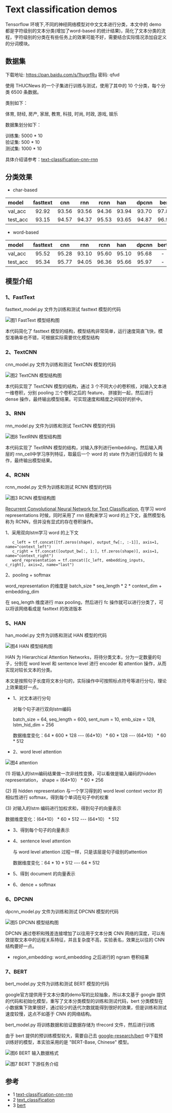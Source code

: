 
# Text classification demos

Tensorflow 环境下,不同的神经网络模型对中文文本进行分类，本文中的 demo 都是字符级别的文本分类(增加了word-based 的统计结果)，简化了文本分类的流程，字符级别的分类在有些任务上的效果可能不好，需要结合实际情况添加自定义的分词模块。  

## 数据集  

下载地址: https://pan.baidu.com/s/1hugrfRu 密码: qfud

使用 THUCNews 的一个子集进行训练与测试，使用了其中的 10 个分类，每个分类 6500 条数据。

类别如下：

体育, 财经, 房产, 家居, 教育, 科技, 时尚, 时政, 游戏, 娱乐

数据集划分如下：

训练集: 5000 \* 10  
验证集: 500 \* 10  
测试集: 1000 \* 10  

具体介绍请参考：[text-classification-cnn-rnn](https://github.com/gaussic/text-classification-cnn-rnn)  

## 分类效果  

- char-based

| model      |fasttext |   cnn   |   rnn   |  rcnn   |   han   |  dpcnn  |  bert   |
|:-----      | :-----: | :-----: | :-----: | :-----: | :-----  | :-----: | :-----: |
| val_acc    |  92.92  |  93.56  |  93.56  |  94.36  |  93.94  |  93.70  |  97.84  |
| test_acc   |  93.15  |  94.57  |  94.37  |  95.53  |  93.65  |  94.87  |  96.93  |

- word-based

| model      |fasttext |   cnn   |   rnn   |  rcnn   |   han   |  dpcnn  |  bert   |
|:-----      | :-----: | :-----: | :-----: | :-----: | :-----  | :-----: | :-----: |
| val_acc    |  95.52  |  95.28  |  93.10  |  95.60  |  95.10  |  95.68  |    -    |
| test_acc   |  95.34  |  95.77  |  94.05  |  96.36  |  95.66  |  95.97  |    -    |


## 模型介绍  

### 1、FastText  

fasttext_model.py 文件为训练和测试 fasttext 模型的代码

![图1 FastText 模型结构图](./TC_model/images/fasttext.jpg?raw=true)

本代码简化了 fasttext 模型的结构，模型结构非常简单，运行速度简直飞快，模型准确率也不错，可根据实际需要优化模型结构

### 2、TextCNN  

cnn_model.py 文件为训练和测试 TextCNN 模型的代码

![图2 TextCNN 模型结构图](./TC_model/images/textcnn.jpg?raw=true)

本代码实现了 TextCNN 模型的结构，通过 3 个不同大小的卷积核，对输入文本进一维卷积，分别 pooling 三个卷积之后的 feature， 拼接到一起，然后进行 dense 操作，最终输出模型结果。可实现速度和精度之间较好的折中。

### 3、RNN

rnn_model.py 文件为训练和测试 TextCNN 模型的代码

![图8 TextRNN 模型结构图](./TC_model/images/textrnn.jpg?raw=true)

本代码实现了 TextRNN 模型的结构，对输入序列进行embedding，然后输入两层的 rnn_cell中学习序列特征，取最后一个 word 的 state 作为进行后续的 fc 操作，最终输出模型结果。

### 4、RCNN  

rcnn_model.py 文件为训练和测试 RCNN 模型的代码

![图3 RCNN 模型结构图](./TC_model/images/rcnn.jpg?raw=true)

[Recurrent Convolutional Neural Network for Text Classification](https://scholar.google.com.hk/scholar?q=Recurrent+Convolutional+Neural+Networks+for+Text+Classification&hl=zhCN&as_sdt=0&as_vis=1&oi=scholart&sa=X&ved=0ahUKEwjpx82cvqTUAhWHspQKHUbDBDYQgQMIITAA), 在学习 word representations 时候，同时采用了 rnn 结构来学习 word 的上下文，虽然模型名称为 RCNN，但并没有显式的存在卷积操作。


1、采用双向lstm学习 word 的上下文

```
   c_left = tf.concat([tf.zeros(shape), output_fw[:, :-1]], axis=1, name="context_left")
   c_right = tf.concat([output_bw[:, 1:], tf.zeros(shape)], axis=1, name="context_right")
   word_representation = tf.concat([c_left, embedding_inputs, c_right], axis=2, name="last")
```
2、pooling + softmax

  word_representation  的维度是 batch_size \* seq_length \* 2 \* context_dim + embedding_dim

  在 seq_length 维度进行 max pooling，然后进行 fc 操作就可以进行分类了，可以将该网络看成是 fasttext 的改进版本


### 5、HAN  

han_model.py 文件为训练和测试 HAN 模型的代码

![图4 HAN 模型结构图](./TC_model/images/han.jpg?raw=true)

HAN 为 Hierarchical Attention Networks，将待分类文本，分为一定数量的句子，分别在 word level 和 sentence level 进行 encoder 和 attention 操作，从而实现对较长文本的分类。  

本文是按照句子长度将文本分句的，实际操作中可按照标点符号等进行分句，理论上效果能好一点。

- 1、对文本进行分句


  对每个句子进行双向lstm编码

  batch_size = 64, seq_length = 600,
  sent_num = 10, emb_size = 128,
  lstm_hid_dim = 256

  数据维度变化：64 \* 600 \* 128 --- (64\*10） \* 60 \* 128 --- (64\*10） \* 60 \* 512


- 2、word level attention

![图4 attention](./TC_model/images/han_2.jpg?raw=true)

(1) 将输入的lstm编码结果做一次非线性变换，可以看做是输入编码的hidden representation， shape = (64\*10） \* 60 \* 256

(2) 将 hidden representation 与一个学习得到的 word level context vector 的相似性进行 softmax，得到每个单词在句子中的权重

(3) 对输入的lstm 编码进行加权求和，得到句子的向量表示

数据维度变化：(64\*10） \* 60 \* 512 --- (64\*10） \* 512

- 3、得到每个句子的向量表示

- 4、sentence level attention

  与 word level attention 过程一样，只是该层是句子级别的attention

  数据维度变化：64 \* 10 \* 512 --- 64 \* 512

- 5、得到 document 的向量表示

- 6、dence + softmax


### 6、DPCNN  

dpcnn_model.py 文件为训练和测试 DPCNN 模型的代码  

![图5 DPCNN 模型结构图](./TC_model/images/dpcnn.jpg?raw=true)

DPCNN 通过卷积和残差连接增加了以往用于文本分类 CNN 网络的深度，可以有效提取文本中的远程关系特征，并且复杂度不高，实验表名，效果比以往的 CNN 结构要好一点。

- region_embedding: word_embedding 之后进行的 ngram 卷积结果

### 7、BERT  

bert_model.py 文件为训练和测试 BERT 模型的代码  

google官方提供用于文本分类的demo写的比较抽象，所以本文基于 google 提供的代码和初始化模型，重写了文本分类模型的训练和测试代码，bert 分类模型在小数据集下效果很好，通过较少的迭代次数就能得到很好的效果，但是训练和测试速度较慢，这点不如基于 CNN 的网络结构。  

bert_model.py 将训练数据和验证数据存储为 tfrecord 文件，然后进行训练  

由于 bert 提供的预训练模型较大，需要自己去 [google-research/bert](https://github.com/google-research/bert) 中下载预训练好的模型，本实验采用的是 "BERT-Base, Chinese" 模型。

![图6 BERT 输入数据格式](./TC_model/images/bert_1.jpeg?raw=true)

![图7 BERT 下游任务介绍](./TC_model/images/bert_2.jpeg?raw=true)

## 参考  

- 1 [text-classification-cnn-rnn](https://github.com/gaussic/text-classification-cnn-rnn)  
- 2 [text_classification](https://github.com/brightmart/text_classification)  
- 3 [bert](https://github.com/google-research/bert)  
